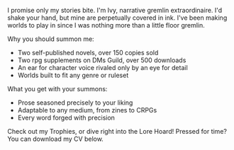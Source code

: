 I promise only my stories bite. I'm Ivy, narrative gremlin extraordinaire. I'd shake your hand, but mine are perpetually covered in ink. I've been making worlds to play in since I was nothing more than a little floor gremlin.

Why you should summon me:
- Two self-published novels, over 150 copies sold
- Two rpg supplements on DMs Guild, over 500 downloads
- An ear for character voice rivaled only by an eye for detail
- Worlds built to fit any genre or ruleset

What you get with your summons: 
- Prose seasoned precisely to your liking
- Adaptable to any medium, from zines to CRPGs
- Every word forged with precision

Check out my Trophies, or dive right into the Lore Hoard! Pressed for time? You can download my CV below.
